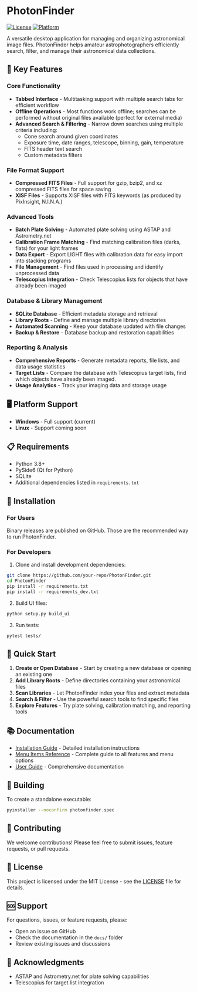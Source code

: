 # PhotonFinder

[![License](https://img.shields.io/badge/license-MIT-blue.svg)](LICENSE)
[![Platform](https://img.shields.io/badge/platform-Windows-blue.svg)](https://github.com/your-repo/PhotonFinder)

A versatile desktop application for managing and organizing astronomical image files. PhotonFinder helps amateur astrophotographers efficiently search, filter, and manage their astronomical data collections.

## 🌟 Key Features

### Core Functionality
- **Tabbed Interface** - Multitasking support with multiple search tabs for efficient workflow
- **Offline Operations** - Most functions work offline; searches can be performed without original files available (perfect for external media)
- **Advanced Search & Filtering** - Narrow down searches using multiple criteria including:
  - Cone search around given coordinates
  - Exposure time, date ranges, telescope, binning, gain, temperature
  - FITS header text search
  - Custom metadata filters

### File Format Support
- **Compressed FITS Files** - Full support for gzip, bzip2, and xz compressed FITS files for space saving
- **XISF Files** - Supports XISF files with FITS keywords (as produced by PixInsight, N.I.N.A.)

### Advanced Tools
- **Batch Plate Solving** - Automated plate solving using ASTAP and Astrometry.net
- **Calibration Frame Matching** - Find matching calibration files (darks, flats) for your light frames
- **Data Export** - Export LIGHT files with calibration data for easy import into stacking programs
- **File Management** - Find files used in processing and identify unprocessed data
- **Telescopius Integration** - Check Telescopius lists for objects that have already been imaged

### Database & Library Management
- **SQLite Database** - Efficient metadata storage and retrieval
- **Library Roots** - Define and manage multiple library directories
- **Automated Scanning** - Keep your database updated with file changes
- **Backup & Restore** - Database backup and restoration capabilities

### Reporting & Analysis
- **Comprehensive Reports** - Generate metadata reports, file lists, and data usage statistics
- **Target Lists** - Compare the database with Telescopius target lists, find which objects have already been imaged.
- **Usage Analytics** - Track your imaging data and storage usage

## 🖥️ Platform Support

- **Windows** - Full support (current)
- **Linux** - Support coming soon

## 📋 Requirements

- Python 3.8+
- PySide6 (Qt for Python)
- SQLite
- Additional dependencies listed in `requirements.txt`

## 🚀 Installation

### For Users

Binary releases are published on GitHub. Those are the recommended way to run PhotonFinder. 

### For Developers

1. Clone and install development dependencies:
```bash
git clone https://github.com/your-repo/PhotonFinder.git
cd PhotonFinder
pip install -r requirements.txt
pip install -r requirements_dev.txt
```

2. Build UI files:
```bash
python setup.py build_ui
```

3. Run tests:
```bash
pytest tests/
```

## 🏁 Quick Start

1. **Create or Open Database** - Start by creating a new database or opening an existing one
2. **Add Library Roots** - Define directories containing your astronomical files
3. **Scan Libraries** - Let PhotonFinder index your files and extract metadata
4. **Search & Filter** - Use the powerful search tools to find specific files
5. **Explore Features** - Try plate solving, calibration matching, and reporting tools

## 📚 Documentation

- [Installation Guide](docs/installation.md) - Detailed installation instructions
- [Menu Items Reference](docs/menu-items.md) - Complete guide to all features and menu options
- [User Guide](docs/index.md) - Comprehensive documentation

## 🔧 Building

To create a standalone executable:

```bash
pyinstaller --noconfirm photonfinder.spec
```

## 🤝 Contributing

We welcome contributions! Please feel free to submit issues, feature requests, or pull requests.

## 📄 License

This project is licensed under the MIT License - see the [LICENSE](LICENSE) file for details.

## 🆘 Support

For questions, issues, or feature requests, please:
- Open an issue on GitHub
- Check the documentation in the `docs/` folder
- Review existing issues and discussions

## 🙏 Acknowledgments

- ASTAP and Astrometry.net for plate solving capabilities
- Telescopius for target list integration

